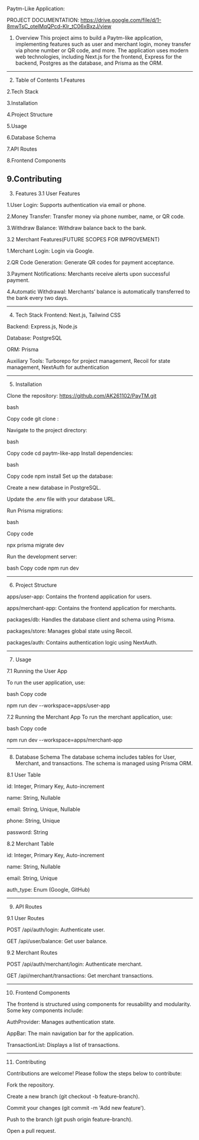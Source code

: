 Paytm-Like Application:

PROJECT DOCUMENTATION: https://drive.google.com/file/d/1-8mwTsC_otelMqQPcd-Klr_tC06xBxzJ/view

1. Overview
This project aims to build a Paytm-like application, implementing features such as user and merchant login, money transfer via phone number or QR code, and more. The application uses modern web technologies, including Next.js for the frontend, Express for the backend, Postgres as the database, and Prisma as the ORM.
---------------------------------
2. Table of Contents
1.Features

2.Tech Stack

3.Installation

4.Project Structure

5.Usage

6.Database Schema

7.API Routes

8.Frontend Components

9.Contributing
---------------------------------
3. Features
3.1 User Features

1.User Login: Supports authentication via email or phone.

2.Money Transfer: Transfer money via phone number, name, or QR code.

3.Withdraw Balance: Withdraw balance back to the bank.

3.2 Merchant Features(FUTURE SCOPES FOR IMPROVEMENT)

1.Merchant Login: Login via Google.

2.QR Code Generation: Generate QR codes for payment acceptance.

3.Payment Notifications: Merchants receive alerts upon successful payment.

4.Automatic Withdrawal: Merchants’ balance is automatically transferred to the bank every two days.

---------------------------------

4. Tech Stack
Frontend: Next.js, Tailwind CSS

Backend: Express.js, Node.js

Database: PostgreSQL

ORM: Prisma

Auxiliary Tools: Turborepo for project management, Recoil for state management, NextAuth for authentication

---------------------------------

5. Installation

Clone the repository: https://github.com/AK261102/PayTM.git

bash

Copy code
git clone : 

Navigate to the project directory:

bash

Copy code
cd paytm-like-app
Install dependencies:

bash

Copy code
npm install
Set up the database:

Create a new database in PostgreSQL.

Update the .env file with your database URL.

Run Prisma migrations:

bash

Copy code

npx prisma migrate dev

Run the development server:

bash
Copy code
npm run dev

---------------------------------


6. Project Structure

apps/user-app: Contains the frontend application for users.

apps/merchant-app: Contains the frontend application for merchants.

packages/db: Handles the database client and schema using Prisma.

packages/store: Manages global state using Recoil.

packages/auth: Contains authentication logic using NextAuth.

---------------------------------

7. Usage

7.1 Running the User App

To run the user application, use:

bash
Copy code

npm run dev --workspace=apps/user-app

7.2 Running the Merchant App
To run the merchant application, use:

bash
Copy code

npm run dev --workspace=apps/merchant-app

---------------------------------

8. Database Schema
The database schema includes tables for User, Merchant, and transactions. The schema is managed using Prisma ORM.

8.1 User Table

id: Integer, Primary Key, Auto-increment

name: String, Nullable

email: String, Unique, Nullable

phone: String, Unique

password: String

8.2 Merchant Table

id: Integer, Primary Key, Auto-increment

name: String, Nullable

email: String, Unique

auth_type: Enum (Google, GitHub)

---------------------------------


9. API Routes

9.1 User Routes

POST /api/auth/login: Authenticate user.

GET /api/user/balance: Get user balance.

9.2 Merchant Routes

POST /api/auth/merchant/login: Authenticate merchant.

GET /api/merchant/transactions: Get merchant transactions.

---------------------------------

10. Frontend Components

The frontend is structured using components for reusability and modularity. Some key components include:


AuthProvider: Manages authentication state.

AppBar: The main navigation bar for the application.

TransactionList: Displays a list of transactions.

---------------------------------

11. Contributing

Contributions are welcome! Please follow the steps below to contribute:

Fork the repository.

Create a new branch (git checkout -b feature-branch).

Commit your changes (git commit -m 'Add new feature').

Push to the branch (git push origin feature-branch).

Open a pull request.


